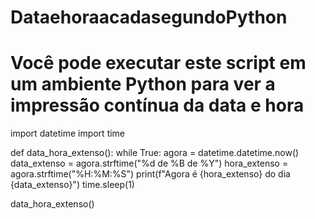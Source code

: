 # DataehoraacadasegundoPython
# Você pode executar este script em um ambiente Python para ver a impressão contínua da data e hora

import datetime
import time

def data_hora_extenso():
    while True:
        agora = datetime.datetime.now()
        data_extenso = agora.strftime("%d de %B de %Y")
        hora_extenso = agora.strftime("%H:%M:%S")
        print(f"Agora é {hora_extenso} do dia {data_extenso}")
        time.sleep(1)

data_hora_extenso()

